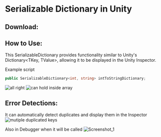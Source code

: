 # Serializable Dictionary in Unity

## Download:

## How to Use:

This SerializableDictionary provides functionality similar to Unity's Dictionary<TKey, TValue>, allowing it to be displayed in the Unity Inspector.

Example script
```csharp
public SerializableDictionary<int, string> intToStringDictionary;
```

![all right](https://github.com/EduardMalkhasyan/Serializable-Dictionary-Unity/assets/78969017/e0ae59f1-1b72-4d33-bb18-c2a1e1c802d4)
![can hold inside array](https://github.com/EduardMalkhasyan/Serializable-Dictionary-Unity/assets/78969017/0c4a7b6e-2323-47b4-9fd9-f5f2d45c8ec6)

## Error Detections:

It can automatically detect duplicates and display them in the Inspector
![mutiple duplicated keys](https://github.com/EduardMalkhasyan/Serializable-Dictionary-Unity/assets/78969017/99fc3aef-d764-436a-8b48-0bab0983700e)

Also in Debugger when it will be called
![Screenshot_1](https://github.com/EduardMalkhasyan/Serializable-Dictionary-Unity/assets/78969017/e626bf52-7db5-46e8-a6db-c1000de6bbe1)
